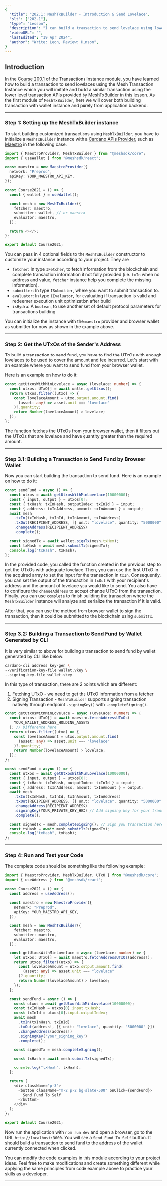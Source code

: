 ```yaml
---
{
  "title": "202.1: MeshTxBuilder - Introduction & Send Lovelace",
  "slt": ["202.1"],
  "type": "Lesson",
  "description": "I can build a transaction to send lovelace using lower level transaction APIs.",
  "videoURL": "",
  "lastEdited": "19 Apr 2024",
  "author": "Write: Leon, Review: Hinson",
}
---
```


## Introduction

In the [Course 200.1](/course/module/200/2001) of the Transactions Instance module, you have learned how to build a transaction to send lovelaces using the Mesh Transaction Instance which you will imitate and build a similar transaction using the lower level transaction APIs provided by MeshTxBuilder in this lesson. As the first module of `MeshTxBuilder`, here we will cover both building transaction with wallet instance and purely from application backend.

---

### Step 1: Setting up the MeshTxBuilder instance

To start building customized transactions using `MeshTxBuilder`, you have to initialize a `MeshTxBuilder` instance with a [Cardano APIs Provider](https://meshjs.dev/providers), such as [Maestro](https://meshjs.dev/providers/maestro) in the following case.

```typescript
import { MaestroProvider, MeshTxBuilder } from "@meshsdk/core";
import { useWallet } from "@meshsdk/react";

const maestro = new MaestroProvider({
  network: "Preprod",
  apiKey: YOUR_MAESTRO_API_KEY,
});

const Course2021 = () => {
  const { wallet } = useWallet();

  const mesh = new MeshTxBuilder({
    fetcher: maestro,
    submitter: wallet, // or maestro
    evaluator: maestro,
  });

  return <></>;
};

export default Course2021;
```

You can pass in 4 optional fields to the `MeshTxBuilder` constructor to customize your instance according to your project. They are

- `fetcher`: In type `IFetcher`, to fetch information from the blockchain and complete transaction information if not fully provided (i.e. `txIn` when no address and value, `fetcher` instance help you complete the missing information).
- `submitter`: In type `ISubmitter`, where you want to submit transaction to.
- `evaluator`: In type `IEvaluator`, for evaluating if transaction is valid and redeemer execution unit optimization after build
- `isHydra`: A `boolean`, to use another set of default protocol parameters for transactions building

You can initialize the instance with the `maestro` provider and browser wallet as submitter for now as shown in the example above.

---

### Step 2: Get the UTxOs of the Sender's Address

To build a transaction to send fund, you have to find the UTxOs with enough lovelaces to be used to cover the amount and fee incurred. Let's start with an example where you want to send fund from your browser wallet.

Here is an example on how to do it:

```typescript
const getUtxosWithMinLovelace = async (lovelace: number) => {
  const utxos: UTxO[] = await wallet.getUtxos();
  return utxos.filter((utxo) => {
    const lovelaceAmount = utxo.output.amount.find(
      (asset: any) => asset.unit === "lovelace"
    )?.quantity;
    return Number(lovelaceAmount) > lovelace;
  });
};
```

The function fetches the UTxOs from your browser wallet, then it filters out the UTxOs that are lovelace and have quantity greater than the required amount.

---

### Step 3.1: Building a Transaction to Send Fund by Browser Wallet

Now you can start building the transaction to send fund. Here is an example on how to do it:

```typescript
const sendFund = async () => {
  const utxos = await getUtxosWithMinLovelace(10000000);
  const { input, output } = utxos[0];
  const { txHash: txInHash, outputIndex: txInId } = input;
  const { address: txInAddress, amount: txInAmount } = output;
  await mesh
    .txIn(txInHash, txInId, txInAmount, txInAddress)
    .txOut(RECIPIENT_ADDRESS, [{ unit: "lovelace", quantity: "5000000" }])
    .changeAddress(RECIPIENT_ADDRESS)
    .complete();

  const signedTx = await wallet.signTx(mesh.txHex);
  const txHash = await mesh.submitTx(signedTx);
  console.log("txHash", txHash);
};
```

In the provided code, you called the function created in the previous step to get the UTxOs with adequate lovelace. Then, you can use the first UTxO in the acquired array to set the input for the transaction in `txIn`. Consequently, you can set the output of the transaction in `txOut` with your recipient's address and the amount of lovelace you would like to send. You also have to configure the `changeAddress` to accept change UTxO from the transaction. Finally. you can use `complete` to finish building the transaction where the `MeshTxBuilder` instance will analyze and serialize the transaction if it is valid.

After that, you can use the method from browser wallet to sign the transaction, then it could be submitted to the blockchain using `submitTx`.

---

### Step 3.2: Building a Transaction to Send Fund by Wallet Generated by CLI

It is very similar to above for building a transaction to send fund by wallet generated by CLI like below:

```sh
cardano-cli address key-gen \
--verification-key-file wallet.vkey \
--signing-key-file wallet.skey
```

In this type of transaction, there are 2 points which are different:

1. Fetching UTxO - we need to get the UTxO information from a fetcher
2. Signing Transaction - `MeshTxBuilder` supports signing transaction natively through endpoint `.signingKey()` with `.completeSigning()`.

```typescript
const getUtxosWithMinLovelace = async (lovelace: number) => {
  const utxos: UTxO[] = await maestro.fetchAddressUTxOs(
    YOUR_WALLET_ADDRESS_HOLDING_ASSETS
  ); // Difference here
  return utxos.filter((utxo) => {
    const lovelaceAmount = utxo.output.amount.find(
      (asset: any) => asset.unit === "lovelace"
    )?.quantity;
    return Number(lovelaceAmount) > lovelace;
  });
};

const sendFund = async () => {
  const utxos = await getUtxosWithMinLovelace(10000000);
  const { input, output } = utxos[0];
  const { txHash: txInHash, outputIndex: txInId } = input;
  const { address: txInAddress, amount: txInAmount } = output;
  await mesh
    .txIn(txInHash, txInId, txInAmount, txInAddress)
    .txOut(RECIPIENT_ADDRESS, [{ unit: "lovelace", quantity: "5000000" }])
    .changeAddress(RECIPIENT_ADDRESS)
    .signingKey(YOUR_PRIVATE_KEY_HEX) // Add signing key for your transaction (i.e. wallet.skey generated by cli above)
    .complete();

  const signedTx = mesh.completeSigning(); // Sign you transaction here
  const txHash = await mesh.submitTx(signedTx);
  console.log("txHash", txHash);
};
```

---

### Step 4: Run and Test your Code

The complete code should be something like the following example:

```typescript
import { MaestroProvider, MeshTxBuilder, UTxO } from "@meshsdk/core";
import { useAddress } from "@meshsdk/react";

const Course2021 = () => {
  const address = useAddress();

  const maestro = new MaestroProvider({
    network: "Preprod",
    apiKey: YOUR_MAESTRO_API_KEY,
  });

  const mesh = new MeshTxBuilder({
    fetcher: maestro,
    submitter: maestro,
    evaluator: maestro,
  });

  const getUtxosWithMinLovelace = async (lovelace: number) => {
    let utxos: UTxO[] = await maestro.fetchAddressUTxOs(address!);
    return utxos.filter((utxo) => {
      const lovelaceAmount = utxo.output.amount.find(
        (asset: any) => asset.unit === "lovelace"
      )?.quantity;
      return Number(lovelaceAmount) > lovelace;
    });
  };

  const sendFund = async () => {
    const utxos = await getUtxosWithMinLovelace(10000000);
    const txInHash = utxos[0].input.txHash;
    const txInId = utxos[0].input.outputIndex;
    await mesh
      .txIn(txInHash, txInId)
      .txOut(address!, [{ unit: "lovelace", quantity: "5000000" }])
      .changeAddress(address!)
      .signingKey("your_signing_key")
      .complete();

    const signedTx = mesh.completeSigning();

    const txHash = await mesh.submitTx(signedTx);

    console.log("txHash", txHash);
  };

  return (
    <div className="p-3">
      <button className="m-2 p-2 bg-slate-500" onClick={sendFund}>
        Send Fund To Self
      </button>
    </div>
  );
};

export default Course2021;
```

Now run the application with `npm run dev` and open a browser, go to the URL `http://localhost:3000`. You will see a `Send Fund To Self` button. It should build a transaction to send fund to the address of the wallet currently connected when clicked.

You can modify the code examples in this module according to your project ideas. Feel free to make modifications and create something different while applying the same principles from code example above to practice your skills as a developer.

---
